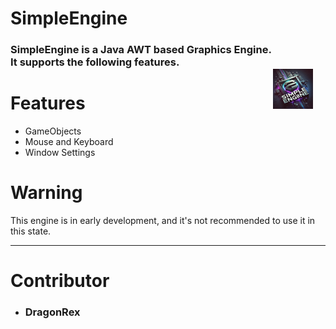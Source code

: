 # SimpleEngine
<img src="assets/SimpleEngineLogo.jpg" alt="SimpleEngine Logo" style="vertical-align: middle; margin-right: 20px; margin-top: 45px;" width="64" height="64" align="right"/> 

### SimpleEngine is a Java AWT based Graphics Engine. It supports the following features.

# Features

- GameObjects
- Mouse and Keyboard
- Window Settings

# Warning
This engine is in early development, and it's not recommended to use it in this state.

__________

# Contributor

- ### DragonRex
